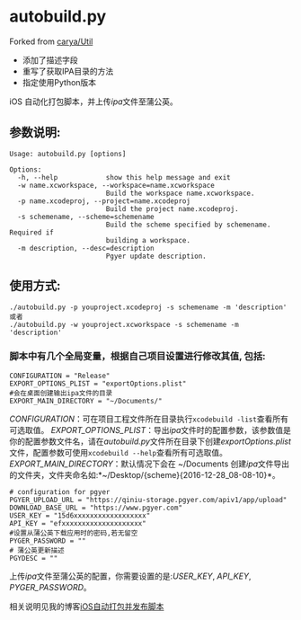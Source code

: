 # autobuild.py

Forked from [carya/Util](https://github.com/carya/Util)
- 添加了描述字段
- 重写了获取IPA目录的方法
- 指定使用Python版本

iOS 自动化打包脚本，并上传*ipa*文件至蒲公英。
## 参数说明:

```
Usage: autobuild.py [options]

Options:
  -h, --help            show this help message and exit
  -w name.xcworkspace, --workspace=name.xcworkspace
                        Build the workspace name.xcworkspace.
  -p name.xcodeproj, --project=name.xcodeproj
                        Build the project name.xcodeproj.
  -s schemename, --scheme=schemename
                        Build the scheme specified by schemename. Required if
                        building a workspace.
  -m description, --desc=description
                        Pgyer update description.
```

## 使用方式:
```
./autobuild.py -p youproject.xcodeproj -s schemename -m 'description'
或者
./autobuild.py -w youproject.xcworkspace -s schemename -m 'description'
```

### 脚本中有几个全局变量，根据自己项目设置进行修改其值, 包括:

```
CONFIGURATION = "Release"
EXPORT_OPTIONS_PLIST = "exportOptions.plist"
#会在桌面创建输出ipa文件的目录
EXPORT_MAIN_DIRECTORY = "~/Documents/"
```

*CONFIGURATION*：可在项目工程文件所在目录执行`xcodebuild -list`查看所有可选取值。
*EXPORT_OPTIONS_PLIST*：导出*ipa*文件时的配置参数，该参数值是你的配置参数文件名，请在*autobuild.py*文件所在目录下创建*exportOptions.plist*文件，配置参数可使用`xcodebuild --help`查看所有可选取值。
*EXPORT_MAIN_DIRECTORY*：默认情况下会在 ~/Documents 创建*ipa*文件导出的文件夹，文件夹命名如:*~/Desktop/{scheme}{2016-12-28_08-08-10}*。

```
# configuration for pgyer
PGYER_UPLOAD_URL = "https://qiniu-storage.pgyer.com/apiv1/app/upload"
DOWNLOAD_BASE_URL = "https://www.pgyer.com"
USER_KEY = "15d6xxxxxxxxxxxxxxxxxx"
API_KEY = "efxxxxxxxxxxxxxxxxxxxx"
#设置从蒲公英下载应用时的密码,若无留空
PYGER_PASSWORD = "" 
# 蒲公英更新描述
PGYDESC = ""
```
上传*ipa*文件至蒲公英的配置，你需要设置的是:*USER_KEY*, *API_KEY*, *PYGER_PASSWORD*。

相关说明见我的博客[iOS自动打包并发布脚本](http://liumh.com/2015/11/25/ios-auto-archive-ipa/)
